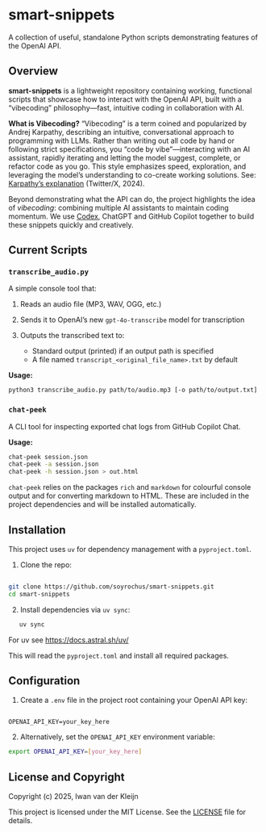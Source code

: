 # smart-snippets

A collection of useful, standalone Python scripts demonstrating features of the OpenAI API.

## Overview

**smart-snippets** is a lightweight repository containing working, functional scripts that showcase how to interact with the OpenAI API, built with a “vibecoding” philosophy—fast, intuitive coding in collaboration with AI.

**What is Vibecoding?**
“Vibecoding” is a term coined and popularized by Andrej Karpathy, describing an intuitive, conversational approach to programming with LLMs. Rather than writing out all code by hand or following strict specifications, you “code by vibe”—interacting with an AI assistant, rapidly iterating and letting the model suggest, complete, or refactor code as you go. This style emphasizes speed, exploration, and leveraging the model’s understanding to co-create working solutions.
See: [Karpathy’s explanation](https://twitter.com/karpathy/status/1777379411841005646) (Twitter/X, 2024).


Beyond demonstrating what the API can do, the project highlights the idea of *vibecoding*: combining multiple AI assistants to maintain coding momentum. We use [Codex](https://platform.openai.com/docs/codex), ChatGPT and GitHub Copilot together to build these snippets quickly and creatively.

## Current Scripts

### `transcribe_audio.py`

A simple console tool that:

1. Reads an audio file (MP3, WAV, OGG, etc.)
2. Sends it to OpenAI’s new `gpt-4o-transcribe` model for transcription
3. Outputs the transcribed text to:

   * Standard output (printed) if an output path is specified
   * A file named `transcript_<original_file_name>.txt` by default

**Usage:**

```bash
python3 transcribe_audio.py path/to/audio.mp3 [-o path/to/output.txt]
```

### `chat-peek`

A CLI tool for inspecting exported chat logs from GitHub Copilot Chat.

**Usage:**

```bash
chat-peek session.json
chat-peek -a session.json
chat-peek -h session.json > out.html
```

`chat-peek` relies on the packages `rich` and `markdown` for colourful console
output and for converting markdown to HTML. These are included in the project
dependencies and will be installed automatically.

## Installation

This project uses `uv` for dependency management with a `pyproject.toml`.

1. Clone the repo:

```bash

git clone https://github.com/soyrochus/smart-snippets.git
cd smart-snippets

```

2. Install dependencies via `uv sync`:

```bash
   uv sync
```
For uv see https://docs.astral.sh/uv/

This will read the `pyproject.toml` and install all required packages.

## Configuration

1. Create a `.env` file in the project root containing your OpenAI API key:

```dotenv

OPENAI_API_KEY=your_key_here

```

2. Alternatively, set the `OPENAI_API_KEY` environment variable:
  
```bash
export OPENAI_API_KEY=[your_key_here]

```

## License and Copyright

Copyright (c) 2025, Iwan van der Kleijn

This project is licensed under the MIT License. See the [LICENSE](LICENSE) file for details.
